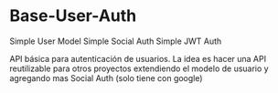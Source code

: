 # Base-User-Auth
Simple User Model
Simple Social Auth
Simple JWT Auth

API básica para autenticación de usuarios. La idea es hacer una API reutilizable para otros proyectos extendiendo el modelo de usuario y agregando mas Social Auth (solo tiene con google)
